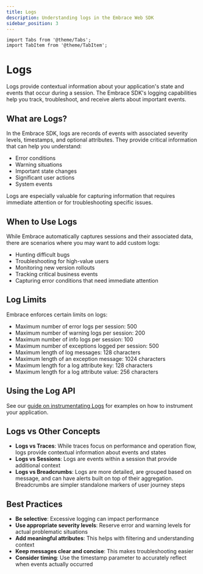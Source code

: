 ```yaml
---
title: Logs
description: Understanding logs in the Embrace Web SDK
sidebar_position: 3
---
```


```mdx-code-block
import Tabs from '@theme/Tabs';
import TabItem from '@theme/TabItem';
```

# Logs

Logs provide contextual information about your application's state and events that occur during a session. The Embrace
SDK's logging capabilities help you track, troubleshoot, and receive alerts about important events.

## What are Logs?

In the Embrace SDK, logs are records of events with associated severity levels, timestamps, and optional attributes.
They provide critical information that can help you understand:

- Error conditions
- Warning situations
- Important state changes
- Significant user actions
- System events

Logs are especially valuable for capturing information that requires immediate attention or for troubleshooting specific
issues.

## When to Use Logs

While Embrace automatically captures sessions and their associated data, there are scenarios where you may want to add
custom logs:

- Hunting difficult bugs
- Troubleshooting for high-value users
- Monitoring new version rollouts
- Tracking critical business events
- Capturing error conditions that need immediate attention

## Log Limits

Embrace enforces certain limits on logs:

- Maximum number of error logs per session: 500
- Maximum number of warning logs per session: 200
- Maximum number of info logs per session: 100
- Maximum number of exceptions logged per session: 500
- Maximum length of log messages: 128 characters
- Maximum length of an exception message: 1024 characters
- Maximum length for a log attribute key: 128 characters
- Maximum length for a log attribute value: 256 characters

## Using the Log API

See our [guide on instrumentating Logs](/web/manual-instrumentation/custom-logging.md) for examples on
how to instrument your application.

## Logs vs Other Concepts

- **Logs vs Traces**: While traces focus on performance and operation flow, logs provide contextual information about
events and states
- **Logs vs Sessions**: Logs are events within a session that provide additional context
- **Logs vs Breadcrumbs**: Logs are more detailed, are grouped based on message, and can have alerts built on top of
their aggregation. Breadcrumbs are simpler standalone markers of user journey steps

## Best Practices

- **Be selective**: Excessive logging can impact performance
- **Use appropriate severity levels**: Reserve error and warning levels for actual problematic situations
- **Add meaningful attributes**: This helps with filtering and understanding context
- **Keep messages clear and concise**: This makes troubleshooting easier
- **Consider timing**: Use the timestamp parameter to accurately reflect when events actually occurred
